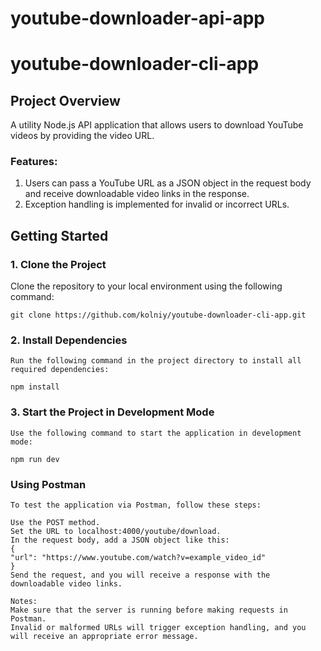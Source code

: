 # youtube-downloader-api-app

# youtube-downloader-cli-app

## Project Overview

A utility Node.js API application that allows users to download YouTube videos by providing the video URL.

### Features:

1. Users can pass a YouTube URL as a JSON object in the request body and receive downloadable video links in the response.
2. Exception handling is implemented for invalid or incorrect URLs.

## Getting Started

### 1. Clone the Project

Clone the repository to your local environment using the following command:

    git clone https://github.com/kolniy/youtube-downloader-cli-app.git

### 2. Install Dependencies

    Run the following command in the project directory to install all required dependencies:

    npm install

### 3. Start the Project in Development Mode

    Use the following command to start the application in development mode:

    npm run dev

### Using Postman

    To test the application via Postman, follow these steps:

    Use the POST method.
    Set the URL to localhost:4000/youtube/download.
    In the request body, add a JSON object like this:
    {
    "url": "https://www.youtube.com/watch?v=example_video_id"
    }
    Send the request, and you will receive a response with the downloadable video links.

    Notes:
    Make sure that the server is running before making requests in Postman.
    Invalid or malformed URLs will trigger exception handling, and you will receive an appropriate error message.
